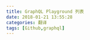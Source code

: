 ```yaml
---
title: GraphQL Playground 列表
date: 2018-01-21 13:55:28
categories: 翻译
tags: [Github,graphql]
---
```





<script src="https://embed.cacher.io/83033d880b60ac14a1ae429a0d781ea62b0fad44.js?a=965fba6e7a8e57d6388992d7a6040db6&t=agate"></script>


